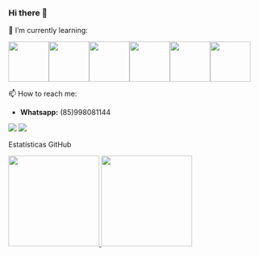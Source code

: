 ### Hi there 👋


🌱 I’m currently learning:

<img src="https://cdn.jsdelivr.net/gh/devicons/devicon/icons/python/python-original-wordmark.svg" width="80" height="80"/><img src="https://cdn.jsdelivr.net/gh/devicons/devicon/icons/javascript/javascript-original.svg" width="80" height="80"/><img src="https://cdn.jsdelivr.net/gh/devicons/devicon/icons/html5/html5-original-wordmark.svg" width="80" height="80"/><img src="https://cdn.jsdelivr.net/gh/devicons/devicon/icons/css3/css3-original-wordmark.svg" width="80" height="80"/><img src="https://cdn.jsdelivr.net/gh/devicons/devicon/icons/mysql/mysql-original-wordmark.svg" width="80" height="80"/><img src="https://cdn.jsdelivr.net/gh/devicons/devicon/icons/django/django-plain-wordmark.svg" width="80" height="80"/>



📫 How to reach me: 
* **Whatsapp:** (85)998081144
<div>
<a href = "mailto:lucaspereiraps01@gmail.com"><img src="https://img.shields.io/badge/Gmail-D14836?style=for-the-badge&logo=gmail&logoColor=white" target="_blank"></a>
<a href="https://www.linkedin.com/in/lucas-pereira-334155182/" target="_blank"><img src="https://img.shields.io/badge/-LinkedIn-%230077B5?style=for-the-badge&logo=linkedin&logoColor=white" target="_blank"></a>   
</div>



Estatísticas GitHub
<div>
<a href="https://github.com/seu-usuário-aqui">
<img height="180em" src="https://github-readme-stats.vercel.app/api/top-langs/?username=LucasLPPS&layout=compact&langs_count=7&theme=dracula"/>
<img height="180em" src="https://github-readme-stats.vercel.app/api?username=LucasLPPS&show_icons=true&theme=dracula&include_all_commits=true&count_private=true"/>
</div>
